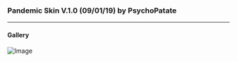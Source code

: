 ### Pandemic Skin V.1.0 (09/01/19) by PsychoPatate
---

#### Gallery
![Image](https://i.imgur.com/T2W21yI.jpg)